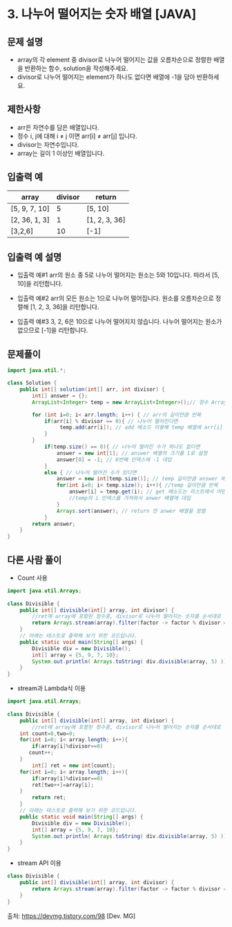 # 3. 나누어 떨어지는 숫자 배열 [JAVA]

## 문제 설명

- array의 각 element 중 divisor로 나누어 떨어지는 값을 오름차순으로 정렬한 배열을 반환하는 함수, solution을 작성해주세요.
- divisor로 나누어 떨어지는 element가 하나도 없다면 배열에 -1을 담아 반환하세요.


## 제한사항
- arr은 자연수를 담은 배열입니다.
- 정수 i, j에 대해 i ≠ j 이면 arr[i] ≠ arr[j] 입니다.
- divisor는 자연수입니다.
- array는 길이 1 이상인 배열입니다.

## 입출력 예
array	 | divisor |	return
--- | --- | ---
[5, 9, 7, 10]  |	5	 | [5, 10]
[2, 36, 1, 3]  |	1  | [1, 2, 3, 36]
[3,2,6]  |	10  |	[-1]

## 입출력 예 설명
- 입출력 예#1
arr의 원소 중 5로 나누어 떨어지는 원소는 5와 10입니다. 따라서 [5, 10]을 리턴합니다.

- 입출력 예#2
arr의 모든 원소는 1으로 나누어 떨어집니다. 원소를 오름차순으로 정렬해 [1, 2, 3, 36]을 리턴합니다.

- 입출력 예#3
3, 2, 6은 10으로 나누어 떨어지지 않습니다. 나누어 떨어지는 원소가 없으므로 [-1]을 리턴합니다.

## 문제풀이
```java
import java.util.*;

class Solution {
    public int[] solution(int[] arr, int divisor) {        
        int[] answer = {};
        ArrayList<Integer> temp = new ArrayList<Integer>();// 정수 ArrayList인 temp 객체 생성

        for (int i=0; i< arr.length; i++) { // arr의 길이만큼 반복
            if(arr[i] % divisor == 0){ // 나누어 떨어진다면
                 temp.add(arr[i]); // add 메소드 이용해 temp 배열에 arr[i] 아이템 추가
            }
        }
            if(temp.size() == 0){ // 나누어 떨어진 수가 하나도 없다면 
                answer = new int[1]; // answer 배열의 크기를 1로 설정
                answer[0] = -1; // 0번째 인덱스에 -1 대입
            }
            else { // 나누어 떨어진 수가 있다면
                answer = new int[temp.size()]; // temp 길이만큼 answer 배열 설정
                for(int i=0; i< temp.size(); i++){ //temp 길이만큼 반복
                    answer[i] = temp.get(i); // get 메소드는 리스트에서 어떤 객체를 가져오는데 사용
                    //temp의 i 인덱스를 가져와서 anwer 배열에 대입
                }            
                Arrays.sort(answer); // return 전 anwer 배열을 정렬               
            }
        return answer;
    }
}
```

## 다른 사람 풀이

- Count 사용

```java
import java.util.Arrays;
 
class Divisible {
    public int[] divisible(int[] array, int divisor) {
        //ret에 array에 포함된 정수중, divisor로 나누어 떨어지는 숫자를 순서대로 넣으세요.
        return Arrays.stream(array).filter(factor -> factor % divisor == 0).toArray();
    }
    // 아래는 테스트로 출력해 보기 위한 코드입니다.
    public static void main(String[] args) {
        Divisible div = new Divisible();
        int[] array = {5, 9, 7, 10};
        System.out.println( Arrays.toString( div.divisible(array, 5) ));
    }
}
```

- stream과 Lambda식 이용
```java
import java.util.Arrays;
 
class Divisible {
    public int[] divisible(int[] array, int divisor) {
        //ret에 array에 포함된 정수중, divisor로 나누어 떨어지는 숫자를 순서대로 넣으세요.
    int count=0,two=0;
    for(int i=0; i< array.length; i++){
        if(array[i]%divisor==0)
       count++;
    }
        int[] ret = new int[count];
    for(int i=0; i< array.length; i++){
        if(array[i]%divisor==0)
        ret[two++]=array[i];
    }
        return ret;
    }
    // 아래는 테스트로 출력해 보기 위한 코드입니다.
    public static void main(String[] args) {
        Divisible div = new Divisible();
        int[] array = {5, 9, 7, 10};
        System.out.println( Arrays.toString( div.divisible(array, 5) ));
    }
}
```

- stream API 이용
```java
class Divisible {
    public int[] divisible(int[] array, int divisor) {
        return Arrays.stream(array).filter(factor -> factor % divisor == 0).toArray();
    }
}
```

출처: https://devmg.tistory.com/98 [Dev. MG]
